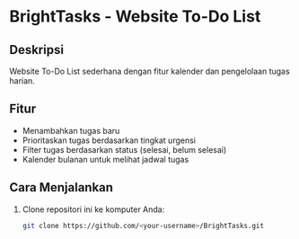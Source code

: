 # BrightTasks - Website To-Do List

## Deskripsi
Website To-Do List sederhana dengan fitur kalender dan pengelolaan tugas harian.

## Fitur
- Menambahkan tugas baru
- Prioritaskan tugas berdasarkan tingkat urgensi
- Filter tugas berdasarkan status (selesai, belum selesai)
- Kalender bulanan untuk melihat jadwal tugas
  
## Cara Menjalankan
1. Clone repositori ini ke komputer Anda:
   ```bash
   git clone https://github.com/<your-username>/BrightTasks.git
